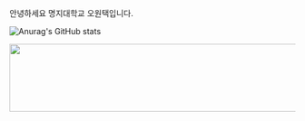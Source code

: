 안녕하세요
명지대학교
오원택입니다.

![Anurag's GitHub stats](https://github-readme-stats.vercel.app/api?username=51taek&show_icons=true&theme=chartreuse-dark)

<a href="https://github.com/devxb/gitanimals">
  <img src="https://render.gitanimals.org/lines/51taek?pet-id=664351998537887482" width="1000" height="120"/>
</a>
